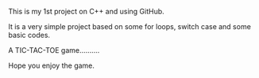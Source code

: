 This is my 1st project on C++ and using GitHub.


It is a very simple project based on some for loops, switch case and some basic codes.


A TIC-TAC-TOE game..........

Hope you enjoy the game.
